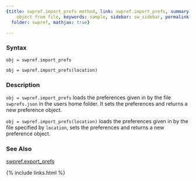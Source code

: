 ```yaml
---
{title: swpref.import_prefs method, link: swpref.import_prefs, summary: imports swpref
    object from file, keywords: sample, sidebar: sw_sidebar, permalink: swpref_import_prefs,
  folder: swpref, mathjax: true}

---
```

 
### Syntax
 
 
`obj = swpref.import_prefs`
 
`obj = swpref.import_prefs(location)`
 
### Description
 
`obj = swpref.import_prefs` loads the preferences given in by the file
`swprefs.json` in the users home folder. It sets the preferences and
returns a new preference object.
 
`obj = swpref.import_prefs(location)` loads the preferences given in by the file
specified by `location`, sets the preferences and returns a new
preference object.
 
### See Also
 
[swpref.export_prefs](swpref_export_prefs)
 

{% include links.html %}
